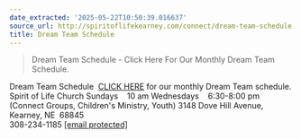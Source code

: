 ```yaml
---
date_extracted: '2025-05-22T10:50:39.016637'
source_url: http://spiritoflifekearney.com/connect/dream-team-schedule
title: Dream Team Schedule
---
```


> Dream Team Schedule - Click Here For Our Monthly Dream Team Schedule.

Dream Team Schedule
[![]()](https://s3.amazonaws.com/media.cloversites.com/97/979df7fe-e0c6-48d5-ba44-b894344e756f/documents/April_Dream_Team.pdf)
[CLICK HERE](https://s3.amazonaws.com/media.cloversites.com/97/979df7fe-e0c6-48d5-ba44-b894344e756f/documents/April_Dream_Team.pdf) for our monthly Dream Team schedule.
Spirit of Life Church
Sundays    10 am
Wednesdays    6:30-8:00 pm
(Connect Groups, Children's Ministry, Youth)
3148 Dove Hill Avenue, Kearney, NE  68845  
308-234-1185
[[email protected]](/cdn-cgi/l/email-protection)